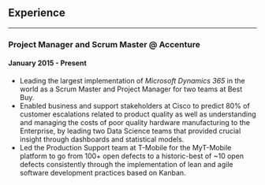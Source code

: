## Experience
-----------
### Project Manager and Scrum Master @ Accenture
#### January 2015 - Present
* Leading the largest implementation of *Microsoft Dynamics 365* in the world as a Scrum Master and Project Manager for two teams at Best Buy.
* Enabled business and support stakeholders at Cisco to predict 80% of customer escalations related to product quality as well as understanding and managing the costs of poor quality hardware manufacturing to the Enterprise, by leading two Data Science teams that provided crucial insight through dashboards and statistical models.
* Led the Production Support team at T-Mobile for the MyT-Mobile platform to go from 100+ open defects to a historic-best of ~10 open defects consistently through the implementation of lean and agile software development practices based on Kanban.